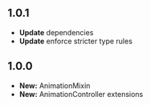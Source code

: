 ## 1.0.1

- **Update** dependencies
- **Update** enforce stricter type rules

## 1.0.0

- **New:** AnimationMixin
- **New:** AnimationController extensions
